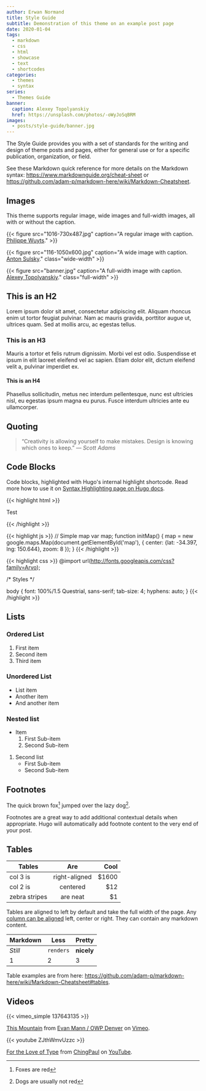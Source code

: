 ```yaml
---
author: Erwan Normand
title: Style Guide
subtitle: Demonstration of this theme on an example post page
date: 2020-01-04
tags:
  - markdown
  - css
  - html
  - showcase
  - text
  - shortcodes
categories:
  - themes
  - syntax
series:
  - Themes Guide
banner:
  caption: Alexey Topolyanskiy
  href: https://unsplash.com/photos/-oWyJoSqBRM
images:
  - posts/style-guide/banner.jpg
---
```


The Style Guide provides you with a set of standards for the writing and design of theme posts and pages, either for
general use or for a specific publication, organization, or field.
<!--more-->

See these Markdown quick reference for more details on the Markdown syntax: <https://www.markdownguide.org/cheat-sheet>
or <https://github.com/adam-p/markdown-here/wiki/Markdown-Cheatsheet>.

## Images

This theme supports regular image, wide images and full-width images, all with or without the caption.

{{< figure src="1016-730x487.jpg" caption="A regular image with caption. [Philippe Wuyts](https://unsplash.com/photos/_h7aBovKia4)." >}}

{{< figure src="116-1050x600.jpg" caption="A wide image with caption. [Anton Sulsky](https://unsplash.com/photos/YcfCXxo7rpc)." class="wide-width" >}}

{{< figure src="banner.jpg" caption="A full-width image with caption. [Alexey Topolyanskiy](https://unsplash.com/photos/-oWyJoSqBRM)." class="full-width" >}}

## This is an H2

Lorem ipsum dolor sit amet, consectetur adipiscing elit. Aliquam rhoncus enim ut tortor feugiat pulvinar. Nam ac mauris
gravida, porttitor augue ut, ultrices quam. Sed at mollis arcu, ac egestas tellus.

### This is an H3

Mauris a tortor et felis rutrum dignissim. Morbi vel est odio. Suspendisse et ipsum in elit laoreet eleifend vel ac
sapien. Etiam dolor elit, dictum eleifend velit a, pulvinar imperdiet ex.

#### This is an H4

Phasellus sollicitudin, metus nec interdum pellentesque, nunc est ultricies nisl, eu egestas ipsum magna eu purus.
Fusce interdum ultricies ante eu ullamcorper.

## Quoting

> “Creativity is allowing yourself to make mistakes. Design is knowing which ones to keep.”
> — <cite>Scott Adams</cite>

## Code Blocks

Code blocks, highlighted with Hugo's internal highlight shortcode. Read more how to use it on
[Syntax Highlighting page on Hugo docs](https://gohugo.io/content-management/syntax-highlighting/).

{{< highlight html >}}
<!DOCTYPE html>
<html lang="en">
<head>
  <meta charset="UTF-8">
  <title>Example HTML5 Document</title>
</head>
<body>
  <p>Test</p>
</body>
</html>
{{< /highlight >}}

{{< highlight js >}}
// Simple map
var map;
function initMap() {
  map = new google.maps.Map(document.getElementById('map'), {
    center: {lat: -34.397, lng: 150.644},
    zoom: 8
  });
}
{{< /highlight >}}

{{< highlight css >}}
@import url(http://fonts.googleapis.com/css?family=Arvo);

/* Styles */

body {
  font: 100%/1.5 Questrial, sans-serif;
  tab-size: 4;
  hyphens: auto;
}
{{< /highlight >}}

## Lists

### Ordered List

1. First item
2. Second item
3. Third item

### Unordered List

- List item
- Another item
- And another item

### Nested list

- Item
    1. First Sub-item
    2. Second Sub-item

1. Second list
    - First Sub-item
    - Second Sub-item

## Footnotes

The quick brown fox[^1] jumped over the lazy dog[^2].

[^1]: Foxes are red

[^2]: Dogs are usually not red

Footnotes are a great way to add additional contextual details when appropriate. Hugo will automatically add footnote
content to the very end of your post.

## Tables

| Tables        | Are           | Cool  |
| ------------- |:-------------:| -----:|
| col 3 is      | right-aligned | $1600 |
| col 2 is      | centered      |   $12 |
| zebra stripes | are neat      |    $1 |

Tables are aligned to left by default and take the full width of the page.
Any [column can be aligned](https://www.markdownguide.org/extended-syntax/#alignment) left, center or right.
They can contain any markdown content.

Markdown | Less | Pretty
--- | --- | ---
*Still* | `renders` | **nicely**
1 | 2 | 3

Table examples are from here: <https://github.com/adam-p/markdown-here/wiki/Markdown-Cheatsheet#tables>.

## Videos

{{< vimeo_simple 137643135 >}}

[This Mountain](https://vimeo.com/137643135) from [Evan Mann / OWP Denver](https://vimeo.com/evanmann) on
[Vimeo](https://vimeo.com).

{{< youtube ZJthWmvUzzc >}}

[For the Love of Type](https://www.youtube.com/watch?v=ZJthWmvUzzc) from
[ChingPaul](https://www.youtube.com/channel/UCSMMVkOa__BoWirO8tgxIYw) on
[YouTube](https://www.youtube.com).
